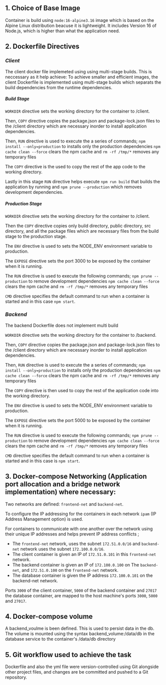 ## 1. Choice of Base Image
Container is build using `node:16-alpine3.16` image which is based on the Alpine Linux distribution beacuse it is lightweight. It includes Version 16 of Node.js, which is higher than what the application need.

## 2. Dockerfile Directives
### _Client_
The client docker file implemeted using using multi-stage builds. This is neccessary as it help achieve:
To achieve smaller and efficient images, the client Dockerfile is implemented using multi-stage builds which separats the build dependencies from the runtime dependencies.

##### Build Stage
`WORKDIR` directive sets the working directory for the container to /client.

Then, `COPY` directive copies the package.json and package-lock.json files to the /client directory which are necessary inorder to install application dependencies.

Then,  `RUN` directive is used to execute the a series of commands;
`npm install --only=production` to installs only the production dependencies
`npm cache clean --force` clears the npm cache and
`rm -rf /tmp/*` removes any temporary files

The `COPY` directive is the used to copy the rest of the app code to the working directory.

Lastly in this stage `RUN` directive  helps execute `npm run build` that builds the application by running and `npm prune --production` which removes development dependencies.

#####   Production Stage
`WORKDIR` directive sets the working directory for the container to /client.

Then the `COPY` directive copies only build directory, public directory, src directory, and all the package files which are necessary files from the build stage to the production stage.

The `ENV` directive is used to sets the NODE_ENV environment variable to production.

The `EXPOSE` directive sets the port 3000 to be exposed by the container when it is running.

The `RUN` directive is used to execute the following commands;
`npm prune --production` to remove development dependencies
`npm cache clean --force` clears the npm cache and
`rm -rf /tmp/*` removes any temporary files

`CMD` directive specifies the default command to run when a container is started and in this case `npm start`.

### _Backend_
The backend Dockerfile does not implement multi build

`WORKDIR` directive sets the working directory for the container to /backend.

Then, `COPY` directive copies the package.json and package-lock.json files to the /client directory which are necessary inorder to install application dependencies.

Then,  `RUN` directive is used to execute the a series of commands;
`npm install --only=production` to installs only the production dependencies
`npm cache clean --force` clears the npm cache and
`rm -rf /tmp/*` removes any temporary files

The `COPY` directive is then used to copy the rest of the application code into the working directory.

The `ENV` directive is used to sets the NODE_ENV environment variable to production.

The `EXPOSE` directive sets the port 5000 to be exposed by the container when it is running.

The `RUN` directive is used to execute the following commands;
`npm prune --production` to remove development dependencies
`npm cache clean --force` clears the npm cache and
`rm -rf /tmp/*` removes any temporary files

`CMD` directive specifies the default command to run when a container is started and in this case is `npm start`.

## 3. Docker-compose Networking (Application port allocation and a bridge network implementation) where necessary:
Two networks are defined: `frontend-net` and `backend-net`.

To configure the IP addressing for the containers in each network `ipam` (IP Address Management option) is used.

For containers to communicate with one another over the network using their unique IP addresses and helps prevent IP address conflicts ;
- The `frontend-net` network, uses the subnet `172.51.0.0/16` and `backend-net`  network uses the subnet `172.100.0.0/16`.
- The client container is given an IP of `172.51.0.101` in this `frontend-net` network.
- The backend container is given an IP of `172.100.0.100` on The `backend-net`, and `172.51.0.100` on the `frontend-net` network.
- The database container is given the IP address `172.100.0.101` on the backend-net network.

Ports `3000` of the client container, `5000` of the backend container and `27017` the database container, are mapped to the host machine's ports `3000`, `5000` and `27017`.

## 4. Docker-compose volume
A backend_voulme is been defined. This is used to persist data in the db. The volume is mounted using the syntax backend_volume:/data/db in the database service to the container's /data/db directory

## 5. Git workflow used to achieve the task
Dockerfile and also the yml file were version-controlled using Git alongside other project files, and changes are be committed and pushed to a Git repository.

